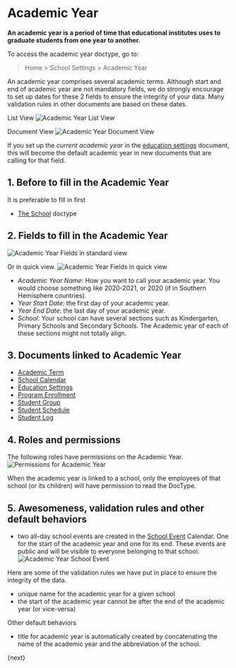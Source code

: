 <!-- add-breadcrumbs -->
# Academic Year

**An academic year is a period of time that educational institutes uses to graduate students from one year to another.**

To access the academic year doctype, go to:

> Home > School Settings > Academic Year

An academic year comprises several academic terms.  Although start and end of academic year are not mandatory fields, we do strongly encourage to set up dates for these 2 fields to ensure the integrity of your data.  Many validation rules in other documents are based on these dates.  

List View
 ![Academic Year List View](/docs/assets/img/school-settings/academic-year-listview3.png)

Document View
![Academic Year Document View](/docs/assets/img/school-settings/academic-year-docview3.png)

If you set up the *current academic year* in the [education settings](/docs/user/manual/en/education-settings/education-settings) document, this will become the default academic year in new documents that are calling for that field.

## 1. Before to fill in the Academic Year
It is preferable to fill in first 

* [The School](/docs/user/manual/en/education-settings/01_school) doctype

## 2. Fields to fill in the Academic Year  

![Academic Year Fields in standard view](/docs/assets/img/school-settings/academic-year-fields-3.png)

Or in quick view.
![Academic Year Fields in quick view](/docs/assets/img/school-settings/academic-year-fields-2.png)

* *Academic Year Name*: How you want to call your academic year. You would choose something like 2020-2021, or 2020 (if in Southern Hemisphere countries).
* *Year Start Date*: the first day of your academic year.
* *Year End Date*: the last day of your academic year.
* *School*: Your school can have several sections such as Kindergarten, Primary Schools and Secondary Schools. The Academic year of each of these sections might not totally align.  

## 3. Documents linked to Academic Year

* [Academic Term](/docs/user/manual/en/education-settings/03_academic-term)
* [School Calendar](/docs/user/manual/en/education-settings/04_school-calendar)
* [Education Settings](/docs/user/manual/en/education-settings/education-settings)
* [Program Enrollment](/docs/user/manual/en/schedule/program-enrollment)
* [Student Group](/docs/user/manual/en/schedule/05_student-group)
* [Student Schedule](/docs/user/manual/en/schedule/07_course-schedule)
* [Student Log](/docs/user/manual/en/student/04_student-log)

## 4.  Roles and permissions

The following roles have permissions on the Academic Year.
![Permissions for Academic Year](/docs/assets/img/school-settings/academic-year-permission.png)

When the academic year is linked to a school, only the employees of that school (or its children) will have permission to read the DocType.

## 5. Awesomeness, validation rules and other default behaviors

* two all-day school events are created in the [School Event](/docs/user/manual/en/education-settings/07_school-event) Calendar.  One for the start of the academic year and one for its end. These events are public and will be visible to everyone belonging to that school.
![Academic Year School Event](/docs/assets/img/school-settings/academic-year-calendar.png)

Here are some of the validation rules we have put in place to ensure the integrity of the data.

* unique name for the academic year for a given school
* the start of the academic year cannot be after the end of the academic year (or vice-versa)

Other default behaviors

* title for academic year is automatically created by concatenating the name of the academic year and the abbreviation of the school.  

{next}
